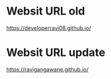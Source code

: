 
# Websit URL old
https://developerravi08.github.io/
# Websit URL update
https://ravigangawane.github.io/
